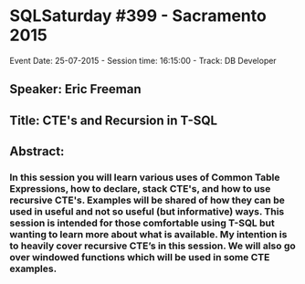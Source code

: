 # SQLSaturday #399 - Sacramento 2015
Event Date: 25-07-2015 - Session time: 16:15:00 - Track: DB Developer
## Speaker: Eric Freeman
## Title: CTE's and Recursion in T-SQL
## Abstract:
### In this session you will learn various uses of Common Table Expressions, how to declare, stack CTE's, and how to use recursive CTE's. Examples will be shared of how they can be used in useful and not so useful (but informative) ways. This session is intended for those comfortable using T-SQL but wanting to learn more about what is available. My intention is to heavily cover recursive CTE’s in this session. We will also go over windowed functions which will be used in some CTE examples.

